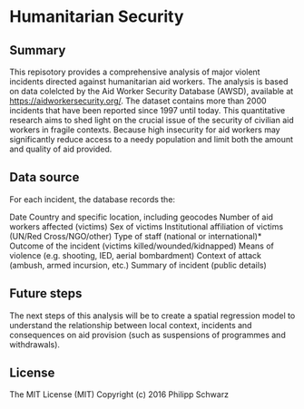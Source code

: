 # Humanitarian Security

## Summary 
This repisotory provides a comprehensive analysis of major violent incidents directed against humanitarian aid workers. The analysis is based on data colelcted by the Aid Worker Security Database (AWSD), available at https://aidworkersecurity.org/. The dataset contains more than 2000 incidents that have been reported since 1997 until today. This quantitative research aims to shed light on the crucial issue of the security of civilian aid workers in fragile contexts. Because high insecurity for aid workers may significantly reduce access to a needy population and limit both the amount and quality of aid provided. 

## Data source
For each incident, the database records the:

Date
Country and specific location, including geocodes
Number of aid workers affected (victims)
Sex of victims
Institutional affiliation of victims (UN/Red Cross/NGO/other)
Type of staff (national or international)*
Outcome of the incident (victims killed/wounded/kidnapped)
Means of violence (e.g. shooting, IED, aerial bombardment)
Context of attack (ambush, armed incursion, etc.)
Summary of incident (public details)

## Future steps
The next steps of this analysis will be to create a spatial regression model to understand the relationship between local context, incidents and consequences on aid provision (such as suspensions of programmes and withdrawals). 

## License
The MIT License (MIT)
Copyright (c) 2016 Philipp Schwarz

